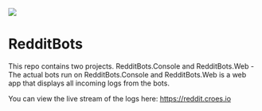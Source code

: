 ![](https://github.com/Marcel0024/RedditBots/workflows/build/badge.svg)

# RedditBots
This repo contains two projects. RedditBots.Console and RedditBots.Web - The actual bots run on RedditBots.Console and RedditBots.Web is a web app that displays all incoming logs from the bots.

You can view the live stream of the logs here: https://reddit.croes.io
